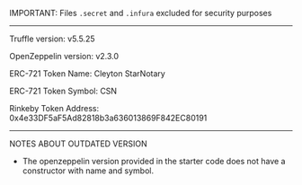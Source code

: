 IMPORTANT: Files `.secret` and `.infura` excluded for security purposes

---

Truffle version: v5.5.25

OpenZeppelin version: v2.3.0

ERC-721 Token Name: Cleyton StarNotary

ERC-721 Token Symbol: CSN

Rinkeby Token Address: 0x4e33DF5aF5Ad82818b3a636013869F842EC80191

---

NOTES ABOUT OUTDATED VERSION

- The openzeppelin version provided in the starter code does not have a constructor with name and symbol.


